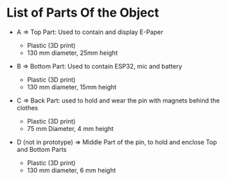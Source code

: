 # List of Parts Of the Object

- A => Top Part: Used to contain and display E-Paper
    - Plastic (3D print)
    - 130 mm diameter, 25mm height

- B => Bottom Part: Used to contain ESP32, mic and battery
    - Plastic (3D print)
    - 130 mm diameter, 15mm height

- C => Back Part: used to hold and wear the pin with magnets behind the clothes
    - Plastic (3D print)
    - 75 mm Diameter, 4 mm height

- D (not in prototype) => Middle Part of the pin, to hold and enclose Top and Bottom Parts
    - Plastic (3D print)
    - 130 mm diameter, 6 mm height